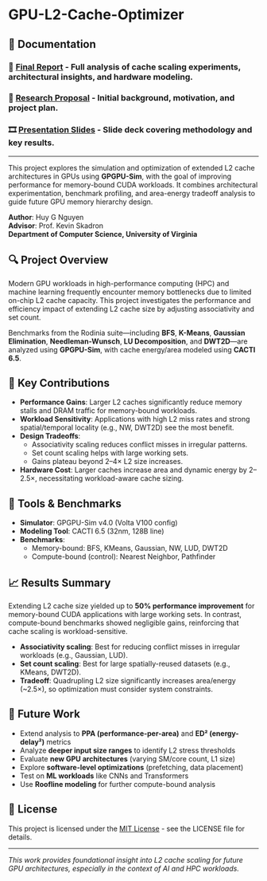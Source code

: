 # GPU-L2-Cache-Optimizer

## 📑 Documentation
### 📄 [**Final Report**](./HuyNguyen_L2Cache_FinalReport.pdf) - Full analysis of cache scaling experiments, architectural insights, and hardware modeling.
### 📄 [**Research Proposal**](./HuyNguyen_Research_Proposal.pdf) - Initial background, motivation, and project plan.
### 🎞️ [**Presentation Slides**](https://docs.google.com/presentation/d/1fhQBrdnbD1-Ip40FcdpEZ-8poqQesz_WVgXzYtwDN4A/edit?usp=sharing) - Slide deck covering methodology and key results.

---

This project explores the simulation and optimization of extended L2 cache architectures in GPUs using **GPGPU-Sim**, with the goal of improving performance for memory-bound CUDA workloads. It combines architectural experimentation, benchmark profiling, and area-energy tradeoff analysis to guide future GPU memory hierarchy design.

**Author**: Huy G Nguyen  
**Advisor**: Prof. Kevin Skadron  
**Department of Computer Science, University of Virginia**

## 🔍 Project Overview

Modern GPU workloads in high-performance computing (HPC) and machine learning frequently encounter memory bottlenecks due to limited on-chip L2 cache capacity. This project investigates the performance and efficiency impact of extending L2 cache size by adjusting associativity and set count.

Benchmarks from the Rodinia suite—including **BFS**, **K-Means**, **Gaussian Elimination**, **Needleman-Wunsch**, **LU Decomposition**, and **DWT2D**—are analyzed using **GPGPU-Sim**, with cache energy/area modeled using **CACTI 6.5**.

## 🚀 Key Contributions

- **Performance Gains**: Larger L2 caches significantly reduce memory stalls and DRAM traffic for memory-bound workloads.
- **Workload Sensitivity**: Applications with high L2 miss rates and strong spatial/temporal locality (e.g., NW, DWT2D) see the most benefit.
- **Design Tradeoffs**:
  - Associativity scaling reduces conflict misses in irregular patterns.
  - Set count scaling helps with large working sets.
  - Gains plateau beyond 2–4× L2 size increases.
- **Hardware Cost**: Larger caches increase area and dynamic energy by 2–2.5×, necessitating workload-aware cache sizing.

## 🧪 Tools & Benchmarks

- **Simulator**: GPGPU-Sim v4.0 (Volta V100 config)
- **Modeling Tool**: CACTI 6.5 (32nm, 128B line)
- **Benchmarks**:
  - Memory-bound: BFS, KMeans, Gaussian, NW, LUD, DWT2D
  - Compute-bound (control): Nearest Neighbor, Pathfinder

## 📈 Results Summary

Extending L2 cache size yielded up to **50% performance improvement** for memory-bound CUDA applications with large working sets. In contrast, compute-bound benchmarks showed negligible gains, reinforcing that cache scaling is workload-sensitive.

- **Associativity scaling**: Best for reducing conflict misses in irregular workloads (e.g., Gaussian, LUD).
- **Set count scaling**: Best for large spatially-reused datasets (e.g., KMeans, DWT2D).
- **Tradeoff**: Quadrupling L2 size significantly increases area/energy (~2.5×), so optimization must consider system constraints.

## 🔮 Future Work

- Extend analysis to **PPA (performance-per-area)** and **ED² (energy-delay²)** metrics
- Analyze **deeper input size ranges** to identify L2 stress thresholds
- Evaluate **new GPU architectures** (varying SM/core count, L1 size)
- Explore **software-level optimizations** (prefetching, data placement)
- Test on **ML workloads** like CNNs and Transformers
- Use **Roofline modeling** for further compute-bound analysis

## 📝 License

This project is licensed under the [MIT License](LICENSE) - see the LICENSE file for details.

---

*This work provides foundational insight into L2 cache scaling for future GPU architectures, especially in the context of AI and HPC workloads.*
